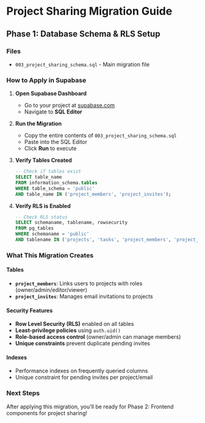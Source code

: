# Project Sharing Migration Guide

## Phase 1: Database Schema & RLS Setup

### Files
- `003_project_sharing_schema.sql` - Main migration file

### How to Apply in Supabase

1. **Open Supabase Dashboard**
   - Go to your project at [supabase.com](https://supabase.com)
   - Navigate to **SQL Editor**

2. **Run the Migration**
   - Copy the entire contents of `003_project_sharing_schema.sql`
   - Paste into the SQL Editor
   - Click **Run** to execute

3. **Verify Tables Created**
   ```sql
   -- Check if tables exist
   SELECT table_name 
   FROM information_schema.tables 
   WHERE table_schema = 'public' 
   AND table_name IN ('project_members', 'project_invites');
   ```

4. **Verify RLS is Enabled**
   ```sql
   -- Check RLS status
   SELECT schemaname, tablename, rowsecurity 
   FROM pg_tables 
   WHERE schemaname = 'public' 
   AND tablename IN ('projects', 'tasks', 'project_members', 'project_invites');
   ```

### What This Migration Creates

#### Tables
- **`project_members`**: Links users to projects with roles (owner/admin/editor/viewer)
- **`project_invites`**: Manages email invitations to projects

#### Security Features
- **Row Level Security (RLS)** enabled on all tables
- **Least-privilege policies** using `auth.uid()`
- **Role-based access control** (owner/admin can manage members)
- **Unique constraints** prevent duplicate pending invites

#### Indexes
- Performance indexes on frequently queried columns
- Unique constraint for pending invites per project/email

### Next Steps
After applying this migration, you'll be ready for Phase 2: Frontend components for project sharing!
